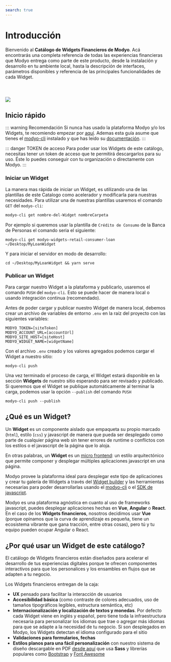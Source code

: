 ```yaml
---
search: true
---
```


# Introducción

Bienvenido al **Catálogo de Widgets Financieros de Modyo**. Acá encontrarás una completa referencia de todas las experiencias financieras que Modyo entrega como parte de este producto, desde la instalación y desarrollo en tu ambiente local, hasta la descripción de interfaces, parámetros disponibles y referencia de las principales funcionalidades de cada Widget.

<img src="/assets/img/widgets/widgets.png" style="margin-top: 40px;" />

## Inicio rápido

::: warning Recomendación
 Si nunca has usado la plataforma Modyo y/o los Widgets, te recomiendo empezar por [aquí](/platform/). Ademas esta guía asume que tienes el [modyo-cli](/platform/channels/Widgets.md#modyo-cli) instalado y que has leído su [documentación](/platform/channels/Widgets.md#modyo-cli).
:::

::: danger TOKEN de acceso
Para poder usar los Widgets de este catálogo, necesitas tener un token de acceso que te permitirá descargarlos para su uso. Éste lo puedes conseguir con tu organización o directamente con Modyo.
:::

### Iniciar un Widget

La manera mas rápida de iniciar un Widget, es utilizando una de las plantillas de este Catalogo como acelerador y modificarla para nuestras necesidades.
Para utilizar una de nuestras plantillas usaremos el comando `GET` del `modyo-cli`:

```bash
modyo-cli get nombre-del-Widget nombreCarpeta
```

Por ejemplo si queremos usar la plantilla de `Crédito de Consumo` de la Banca de Personas el comando seria el siguiente:

```shell
modyo-cli get modyo-widgets-retail-consumer-loan ~/Desktop/MyLoanWidget
```

Y para iniciar el servidor en modo de desarrollo:

```shell
cd ~/Desktop/MyLoanWidget && yarn serve
```

### Publicar un Widget

Para cargar nuestro Widget a la plataforma y publicarlo, usaremos el comando `PUSH` del `modyo-cli`. Esto se puede hacer de manera local o usando integración continua (recomendado).

Antes de poder cargar y publicar nuestro Widget de manera local, debemos crear un archivo de variables de entorno `.env` en la raíz del proyecto con las siguientes variables:

```shell
MODYO_TOKEN=[siteToken]
MODYO_ACCOUNT_URL=[accountUrl]
MODYO_SITE_HOST=[siteHost]
MODYO_WIDGET_NAME=[widgetName]
```

Con el archivo `.env` creado y los valores agregados podemos cargar el Widget a nuestro sitio:

```shell
modyo-cli push
```

Una vez terminado el proceso de carga, el Widget estará disponible en la sección **Widgets** de nuestro sitio esperando para ser revisado y publicado. Si queremos que el Widget se publique automáticamente al terminar la carga, podemos usar la opción `--publish` del comando `PUSH`

```shell
modyo-cli push --publish
```

## ¿Qué es un Widget?

Un **Widget** es un componente aislado que empaqueta su propio marcado (`html`), estilo (`css`) y javascript de manera que pueda ser desplegado como parte de cualquier página web sin tener errores de runtime o conflictos con los estilos o el javascript de la página que lo aloja.

En otras palabras, un **Widget** es un [micro frontend](https://martinfowler.com/articles/micro-frontends.html): un estilo arquitectónico que permite componer y desplegar múltiples aplicaciones javascript en una página.

Modyo provee la plataforma ideal para desplegar este tipo de aplicaciones y crear tu galería de Widgets a través del [Widget builder](https://develop.docs.modyo.com/platform/channels/Widgets.html) y las herramientas necesarias para poder desarrollarlas usando el [modyo-cli](https://www.npmjs.com/package/@modyo/cli) o el [SDK de javascript](https://www.npmjs.com/package/@modyo/sdk).

Modyo es una plataforma agnóstica en cuanto al uso de frameworks javascript, puedes desplegar aplicaciones hechas en **Vue**, **Angular** o **React**. En el caso de los **Widgets financieros**, nosotros decidimos usar **Vue** (porque opinamos que la curva de aprendizaje es pequeña, tiene un ecosistema vibrante que gana tracción, entre otras cosas), pero tú y tu equipo pueden ocupar Angular o React.

## ¿Por qué usar un Widget de este catálogo?

El catálogo de Widgets financieros están diseñados para acelerar el desarrollo de tus experiencias digitales porque te ofrecen componentes interactivos para que los personalices y los ensambles en flujos que se adapten a tu negocio.

Los Widgets financieros entregan de la caja:

- **UX** pensado para facilitar la interacción de usuarios
- **Accesibilidad básica** (como contraste de colores adecuados, uso de tamaños tipográficos legibles, estructura semántica, etc)
- **Internacionalización y localización de textos y monedas**. Por defecto cada Widget viene en inglés y español, pero tiene toda la infraestructura necesaria para personalizar los idiomas que trae o agregar más idiomas para que se adapte a la necesidad de tu negocio. Si son desplegados en Modyo, los Widgets detectan el idioma configurado para el sitio
- **Validaciones para formularios, fechas**
- **Estilos planos para una fácil personalización** con nuestro sistema de diseño descargable en PDF [desde aquí](/assets/pdf/Widget_Modyo.pdf) que usa **Sass** y librerías populares como [Bootstrap](https://getbootstrap.com/) y [Font Awesome](https://github.com/FortAwesome/vue-fontawesome#using-brand-icons)

